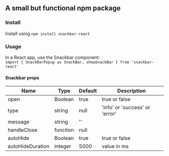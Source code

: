 ## A small but functional npm package

### Install


Install using `npm install snackbar-react`

### Usage 

In a React app, use the Snackbar component:  
`import { SnackBarPopup as SnackBar, showSnackBar } from 'snackbar-react'`

#### Snackbar props

| Name             | Type     | Default | Description                    |
| ---------------- | -------- | ------- | ------------------------------ |
| open             | Boolean  | true    | true or false                  |
| type             | string   | null    | 'info' or 'success' or 'error' |
| message          | string   | ''      |                                |
| handleClose      | function | null    |                                |
| autoHide         | Boolean  | true    | true or false                  |
| autoHideDuration | integer  | 5000    | value in ms                    |

